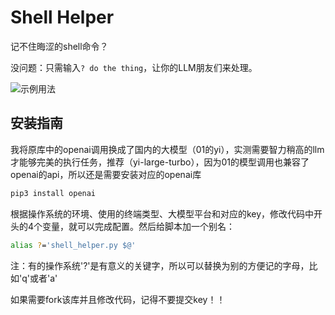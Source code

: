 # Shell Helper

记不住晦涩的shell命令？

没问题：只需输入`? do the thing`，让你的LLM朋友们来处理。

![示例用法](sample_usage.png)

## 安装指南

我将原库中的openai调用换成了国内的大模型（01的yi），实测需要智力稍高的llm才能够完美的执行任务，推荐（yi-large-turbo），因为01的模型调用也兼容了openai的api，所以还是需要安装对应的openai库

```bash
pip3 install openai
```

根据操作系统的环境、使用的终端类型、大模型平台和对应的key，修改代码中开头的4个变量，就可以完成配置。然后给脚本加一个别名：

```bash
alias ?='shell_helper.py $@'
```
注：有的操作系统'?'是有意义的关键字，所以可以替换为别的方便记的字母，比如'q'或者'a'

如果需要fork该库并且修改代码，记得不要提交key！！